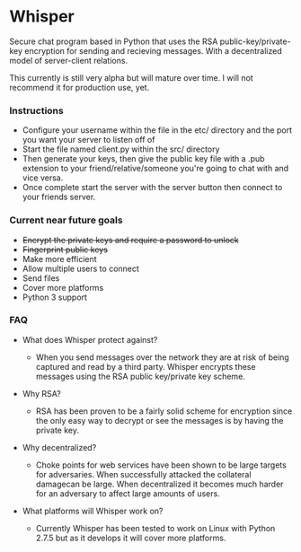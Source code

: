 Whisper
=======

Secure chat program based in Python that uses the RSA public-key/private-key
encryption for sending and recieving messages.  With a decentralized model 
of server-client relations.

This currently is still very alpha but will mature over time.  I will not recommend it for production use, yet.

### Instructions

- Configure your username within the file in the etc/ directory and the port you want your server to listen off of
- Start the file named client.py within the src/ directory
- Then generate your keys, then give the public key file with a .pub extension to your friend/relative/someone you're going to chat with and vice versa.  
- Once complete start the server with the server button then connect to your friends server.

### Current near future goals

- ~~Encrypt the private keys and require a password to unlock~~
- ~~Fingerprint public keys~~
- Make more efficient
- Allow multiple users to connect
- Send files
- Cover more platforms
- Python 3 support

### FAQ


- What does Whisper protect against?

  * When you send messages over the network they are at risk of being captured and read by a third party.  Whisper encrypts these messages using the RSA public key/private key scheme.

- Why RSA?

  * RSA has been proven to be a fairly solid scheme for encryption since the only easy way to decrypt or see the messages is by having the private key.

- Why decentralized?

  * Choke points for web services have been shown to be large targets for adversaries.  When successfully attacked the collateral damagecan be large.  When decentralized it becomes much harder for an adversary to affect large amounts of users.

- What platforms will Whisper work on?

  * Currently Whisper has been tested to work on Linux with Python 2.7.5 but as it develops it will cover more platforms.
